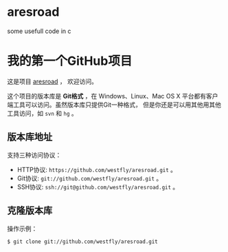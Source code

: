 aresroad
========

some usefull code in c

# 我的第一个GitHub项目

这是项目 [aresroad](https://github.com/westfly/aresroad) ，
欢迎访问。

这个项目的版本库是 **Git格式** ，在 Windows、Linux、Mac OS X
平台都有客户端工具可以访问。虽然版本库只提供Git一种格式，
但是你还是可以用其他用其他工具访问，如 ``svn`` 和 ``hg`` 。

## 版本库地址

支持三种访问协议：

* HTTP协议: `https://github.com/westfly/aresroad.git` 。
* Git协议: `git://github.com/westfly/aresroad.git` 。
* SSH协议: `ssh://git@github.com/westfly/aresroad.git` 。

## 克隆版本库

操作示例：

    $ git clone git://github.com/westfly/aresroad.git